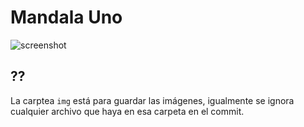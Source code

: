 # Mandala Uno

![screenshot](https://fbcdn-sphotos-c-a.akamaihd.net/hphotos-ak-xpt1/v/t1.0-9/11096694_10206605715410251_5071885689549447746_n.jpg?oh=4df152eebd257aba4c46d9ac2e58162d&oe=55A4AECA&__gda__=1437096387_812e39e912c6342504aaa25901d7d45e)

## ?? 

La carptea `img` está para guardar las imágenes, igualmente se ignora cualquier archivo que haya en esa carpeta en el commit. 